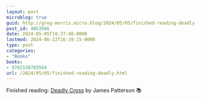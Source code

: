 ```yaml
---
layout: post
microblog: true
guid: http://greg-morris.micro.blog/2024/05/05/finished-reading-deadly.html
post_id: 4053566
date: 2024-05-05T19:37:48-0000
lastmod: 2024-06-22T16:19:15-0000
type: post
categories:
- "Books"
books:
- 9781538703564
url: /2024/05/05/finished-reading-deadly.html
---
```

Finished reading: [Deadly Cross](https://micro.blog/books/9781538703564) by James Patterson 📚
